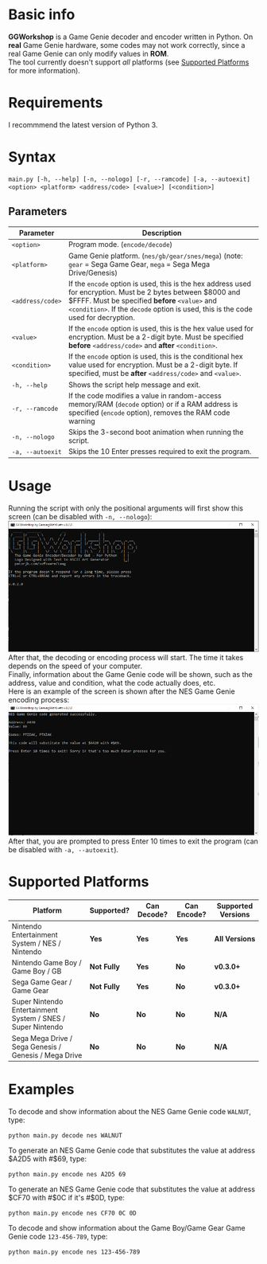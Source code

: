 # Basic info
**GGWorkshop** is a Game Genie decoder and encoder written in Python. On **real** Game Genie hardware, some codes may not work correctly, since a real Game Genie can only modify values in **ROM**.  
The tool currently doesn't support *all* platforms (see [Supported Platforms](https://github.com/gamingwithevets/ggworkshop#supported-platforms) for more information).

# Requirements
I recommmend the latest version of Python 3.

# Syntax
```
main.py [-h, --help] [-n, --nologo] [-r, --ramcode] [-a, --autoexit] <option> <platform> <address/code> [<value>] [<condition>]
```
## Parameters
| Parameter | Description |
|--|--|
| `<option>` | Program mode. (`encode/decode`) |
| `<platform>` | Game Genie platform. (`nes/gb/gear/snes/mega`) (note: `gear` = Sega Game Gear, `mega` = Sega Mega Drive/Genesis)
| `<address/code>` | If the `encode` option is used, this is the hex address used for encryption. Must be 2 bytes between $8000 and $FFFF. Must be specified **before** `<value>` and `<condition>`. If the `decode` option is used, this is the code used for decryption. |
| `<value>` | If the `encode` option is used, this is the hex value used for encryption. Must be a 2-digit byte. Must be specified **before** `<address/code>` and **after** `<condition>`. |
| `<condition>` | If the `encode` option is used, this is the conditional hex value used for encryption. Must be a 2-digit byte. If specified, must be **after** `<address/code>` and `<value>`. |
| `-h, --help` | Shows the script help message and exit. |
| `-r, --ramcode` | If the code modifies a value in random-access memory/RAM (`decode` option) or if a RAM address is specified (`encode` option), removes the RAM code warning |
| `-n, --nologo` | Skips the 3-second boot animation when running the script. |
| `-a, --autoexit` | Skips the 10 Enter presses required to exit the program. |

# Usage
Running the script with only the positional arguments will first show this screen (can be disabled with `-n, --nologo`):
![The GGWorkshop boot screen.](https://github.com/gamingwithevets/ggworkshop/raw/main/images/startup.png)
After that, the decoding or encoding process will start. The time it takes depends on the speed of your computer.  
Finally, information about the Game Genie code will be shown, such as the address, value and condition, what the code actually does, etc.  
Here is an example of the screen is shown after the NES Game Genie encoding process:
![GGWorkshop after the NES Game Genie encoding process has completed.](https://github.com/gamingwithevets/ggworkshop/raw/main/images/encode.png)
After that, you are prompted to press Enter 10 times to exit the program (can be disabled with `-a, --autoexit`).

# Supported Platforms
| Platform | Supported? | Can Decode? | Can Encode? | Supported Versions |
|--|--|--|--|--|
| Nintendo Entertainment System / NES / Nintendo | **Yes** | **Yes** | **Yes** | **All Versions** |
| Nintendo Game Boy / Game Boy / GB | **Not Fully** | **Yes** | **No** | **v0.3.0+** |
| Sega Game Gear / Game Gear | **Not Fully** | **Yes** | **No** | **v0.3.0+** |
| Super Nintendo Entertainment System / SNES / Super Nintendo | **No** | **No** | **No** | **N/A** |
| Sega Mega Drive / Sega Genesis / Genesis / Mega Drive | **No** | **No** | **No** | **N/A** |

# Examples
To decode and show information about the NES Game Genie code `WALNUT`, type:
```
python main.py decode nes WALNUT
```
To generate an NES Game Genie code that substitutes the value at address $A2D5 with #$69, type:
```
python main.py encode nes A2D5 69
```
To generate an NES Game Genie code that substitutes the value at address $CF70 with #$0C if it's #$0D, type:
```
python main.py encode nes CF70 0C 0D
```
To decode and show information about the Game Boy/Game Gear Game Genie code `123-456-789`, type:
```
python main.py encode nes 123-456-789
```
